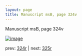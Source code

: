 ```yaml
---
layout: page
title: Manuscript msB, page 324v
---
```


Manuscript msB, page 324v

[![image](http://www.homermultitext.org/iipsrv?OBJ=IIP,1.0&FIF=/project/homer/pyramidal/deepzoom/hmt/vbbifolio/pending/vb_324v_325r.tif&WID=100&CVT=JPEG)](http://www.homermultitext.org/ict2/?urn=urn:cite2:hmt:vbbifolio.pending:vb_324v_325r)

prev:  [324r](../324r) | next:  [325r](../325r)

